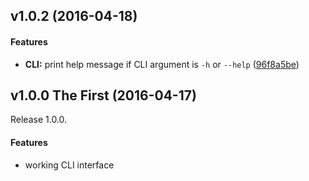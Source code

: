 <a name=""></a>
## v1.0.2  (2016-04-18)

#### Features

* **CLI:**  print help message if CLI argument is `-h` or `--help` ([96f8a5be](96f8a5be))



<a name=""></a>
## v1.0.0 The First (2016-04-17)

Release 1.0.0.

#### Features

*   working CLI interface
